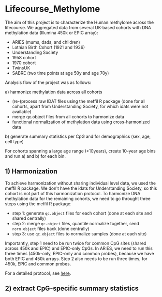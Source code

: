 # Lifecourse_Methylome

The aim of this project is to characterize the Human methylome across the lifecourse.
We aggregated data from several UK-based cohorts with DNA methylation data (Illumina 450k or EPIC array):

+ ARIES (mums, dads, and children)
+ Lothian Birth Cohort (1921 and 1936)
+ Understanding Society
+ 1958 cohort
+ 1970 cohort
+ TwinsUK
+ SABRE (two time points at age 50y and age 70y)

Analysis flow of the project was as follows:

a) harmonize methylation data across all cohorts
  + (re-)process raw IDAT files using the meffil R package (done for all cohorts, apart from Understanding Society, for which idats were not available)
  + merge qc.object files from all cohorts to harmonize data
  + functional normalization of methylation data using cross-harmonized data
 
 b) generate summary statistics per CpG and for demographics (sex, age, cell type)
 
 For cohorts spanning a large age range (>10years), create 10-year age bins and run a) and b) for each bin.
  

## 1) Harmonization

To achieve harmonization without sharing individual level data, we used the meffil R package.
We don't have the idats for Understanding Society, so this cohort is not part of this harmonization protocol.
To harmonize DNA methylation data for the remaining cohorts, we need to go throught three steps using the meffil R package:

- step 1: generate `qc.object` files for each cohort (done at each site and shared centrally)
- step 2: merge `qc.object` files, quantile normalize together, send `norm.object` files back (done centrally) 
- step 3: use `qc.object` files to normalize samples (done at each site)

Importantly, step 1 need to be run twice for common CpG sites (shared across 450k and EPIC) and EPIC-only CpGs. In ARIES, we need to run this three times (450k-only, EPIC-only and common probes), because we have both EPIC and 450k arrays.
Step 2 also needs to be run three times, for 450k, EPIC and common probes.

For a detailed protocol, see [here](https://github.com/stegosaurusrox/Lifecourse_Methylome/wiki).

## 2) extract CpG-specific summary statistics
